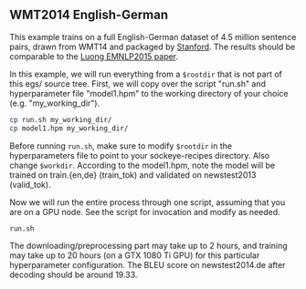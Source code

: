## WMT2014 English-German 

This example trains on a full English-German dataset of 4.5 million sentence pairs, drawn from WMT14 and packaged by <a href="https://nlp.stanford.edu/projects/nmt/">Stanford</a>. The results should be comparable to the <a href="https://nlp.stanford.edu/pubs/emnlp15_attn.pdf">Luong EMNLP2015 paper</a>.

In this example, we will run everything from a `$rootdir` that is not part of this egs/ source tree. First, we will copy over the script "run.sh" and hyperparameter file "model1.hpm" to the working directory of your choice (e.g. "my_working_dir"). 

```bash
cp run.sh my_working_dir/
cp model1.hpm my_working_dir/
```

Before running `run.sh`, make sure to modify `$rootdir` in the hyperparameters file to point to your sockeye-recipes directory. Also change `$workdir`. According to the model1.hpm, note the model will be trained on train.{en,de} (train_tok) and validated on newstest2013 (valid_tok).

Now we will run the entire process through one script, assuming that you are on a GPU node. See the script for invocation and modify as needed. 
```bash
run.sh
```

The downloading/preprocessing part may take up to 2 hours, and training may take up to 20 hours (on a GTX 1080 Ti GPU) for this particular hyperparameter configuration. The BLEU score on newstest2014.de after decoding should be around 19.33.
